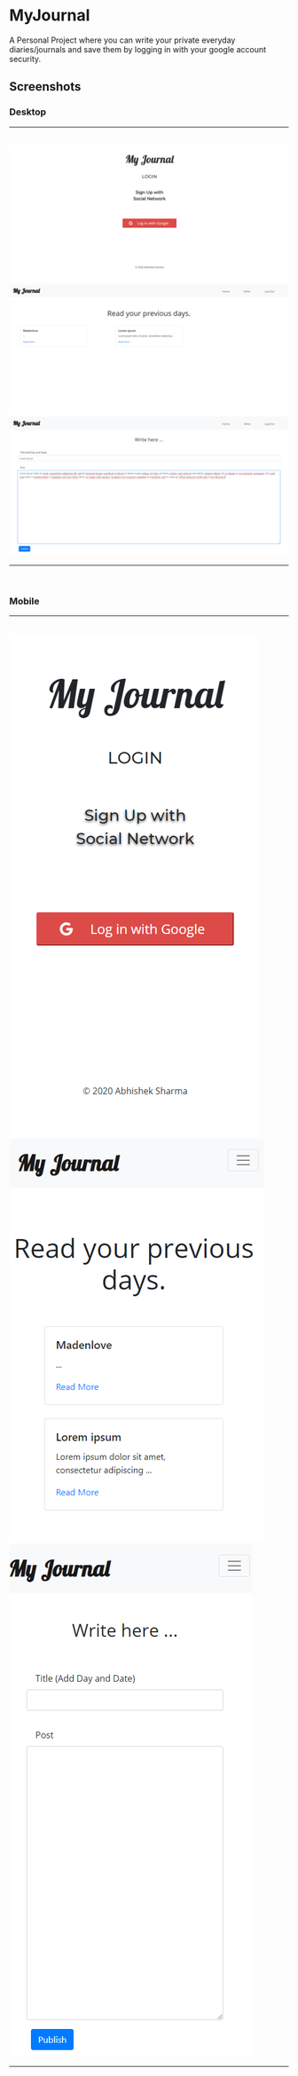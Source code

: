 # MyJournal
A Personal Project where you can write your private everyday diaries/journals and save them by logging in with your google account security.

## Screenshots 

### Desktop
---
<br />
<img src = "Screenshots/Login%20Page%20.png" > 
<br />
<img src = "Screenshots/Home%20Page.png" > 
<br />
<img src = "Screenshots/Write%20Page%20.png" > 

---
<br />

### Mobile 
---
<br />
<img src = "Screenshots/Login%20Page%20Mobile%20.png" > 
<br />
<img src = "Screenshots/Home%20Page%20Mobile%20.png" > 
<br />
<img src = "Screenshots/Write%20Page%20Mobile.png" > 

---
<br />
